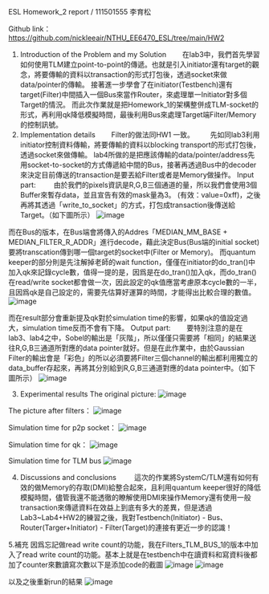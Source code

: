 ESL Homework_2 report / 111501555 李育松

Github link：https://github.com/nickleeair/NTHU_EE6470_ESL/tree/main/HW2
1. Introduction of the Problem and my Solution
  在lab3中，我們首先學習如何使用TLM建立point-to-point的傳遞。也就是引入initiator還有target的觀念，將要傳輸的資料以transaction的形式打包後，透過socket來做data/pointer的傳輸。
接著進一步學會了在initiator(Testbench)還有target(Filter)中間插入一個Bus來當作Router，來處理單一Initiator對多個Target的情況。
而此次作業就是把Homework_1的架構整併成TLM-socket的形式，再利用qk降低模擬時間，最後利用Bus來處理Target端Filter/Memory的控制訊號。
2. Implementation details
  Filter的做法同HW1 一致。
  先如同lab3利用initiator控制資料傳輸，將要傳輸的資料以blocking transport的形式打包後，透過socket來做傳輸。
lab4所做的是把應該傳輸的data/pointer/address先用socket-to-socket的方式傳遞給中間的Bus，接著再透過Bus中的decoder來決定目前傳送的transaction是要丟給Filter或者是Memory做操作。
Input part:
   由於我們的pixels資訊是R,G,B三個通道的量，所以我們會使用3個Buffer來暫存data，並且宣告有效的mask量為3。
     (有效：value=0xff)，之後再將其透過「write_to_socket」的方式，打包成transaction後傳送給Target。（如下圖所示）
 ![image](https://user-images.githubusercontent.com/102891463/231212296-0a63c6b9-d125-441b-9205-e8ecb1295ffb.png)

而在Bus的版本，在Bus端會將傳入的Addres「MEDIAN_MM_BASE + MEDIAN_FILTER_R_ADDR」進行decode，藉此決定Bus(Bus端的initial socket)要將transcation傳到哪一個target的socket中(Filter or Memory)。
而quantum keeper的部分則是先注解掉老師的wait function，僅僅在initiator的do_tran()中加入qk來記錄cycle數，值得一提的是，因爲是在do_tran()加入qk，而do_tran()在read/write socket都會做一次，因此設定的qk值應當考慮原本cycle數的一半，且因爲qk是自己設定的，需要先估算好運算的時間，才能得出比較合理的數值。
 ![image](https://user-images.githubusercontent.com/102891463/231212269-41a6d178-1e9f-4ccc-a4bb-e4d9fb095ef5.png)

而在result部分會重新提及qk對於simulation time的影響，如果qk的值設定過大，simulation time反而不會有下降。
Output part:
  要特別注意的是在lab3、lab4之中，Sobel的輸出是「灰階」，所以僅僅只需要將「相同」的結果送往R,G,B三通道所對應的data pointer就好。但是在此作業中，由於Gaussian Filter的輸出會是「彩色」的所以必須要將Filter三個channel的輸出都利用獨立的data_buffer存起來，再將其分別給到R,G,B三通道對應的data pointer中。（如下圖所示）
 ![image](https://user-images.githubusercontent.com/102891463/231212231-9b3e23a4-8dca-4e4d-9b0e-0b637aa0da13.png)

3. Experimental results
The original picture:
 ![image](https://user-images.githubusercontent.com/102891463/231212035-69e06d60-c71e-4ae7-b31d-93fc2659ba25.png)

The picture after filters：
 ![image](https://user-images.githubusercontent.com/102891463/231212056-f368e2b9-bcb8-4bda-8ee7-e64a88471373.png)

Simulation time for p2p socket：
 ![image](https://user-images.githubusercontent.com/102891463/231212085-b057d37a-ce15-4709-9d08-8e0655999f16.png)

Simulation time for qk：
 ![image](https://user-images.githubusercontent.com/102891463/231212108-8bfb8fc2-a707-41bb-b675-d8ad7b7b230d.png)

Simulation time for TLM bus
 ![image](https://user-images.githubusercontent.com/102891463/231212127-a1240e4a-51d8-4c0a-824f-3d523699d3c5.png)

4. Discussions and conclusions
   這次的作業將SystemC/TLM還有如何有效的做Memory的存取(DMI)給整合起來，且利用quantum keeper很好的降低模擬時間，儘管我還不能透徹的瞭解使用DMI來操作Memory還有使用一般transaction來傳遞資料在效益上到底有多大的差異，但是透過Lab3~Lab4+HW2的練習之後，我對Testbench(Initiator) - Bus、Router(Targer+Initiator) - Filter(Target)的連接有更近一步的認識！
   
5.補充
   因爲忘記做read write count的功能，我在Filters_TLM_BUS_1的版本中加入了read write count的功能。基本上就是在testbench中在讀資料和寫資料後都加了counter來數讀寫次數以下是添加code的截圖
   ![image](https://user-images.githubusercontent.com/102891463/233007393-b441fc5e-2140-45a4-85d7-1ccdc3ea2717.png)
   ![image](https://user-images.githubusercontent.com/102891463/233007443-ae222984-94f4-422b-b7be-ac18ceb30f5e.png)
   
   以及之後重新run的結果
   ![image](https://user-images.githubusercontent.com/102891463/233007574-5f923f56-dc4f-4796-949a-e2495d0d5155.png)





